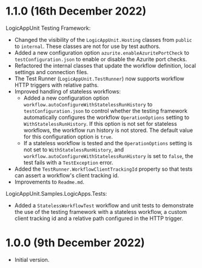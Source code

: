 # 1.1.0 (16th December 2022)

LogicAppUnit Testing Framework:

- Changed the visibility of the `LogicAppUnit.Hosting` classes from `public` to `internal`. These classes are not for use by test authors.
- Added a new configuration option `azurite.enableAzuritePortCheck` to `testConfiguration.json` to enable or disable the Azurite port checks.
- Refactored the internal classes that update the workflow definition, local settings and connection files.
- The Test Runner (`LogicAppUnit.TestRunner`) now supports workflow HTTP triggers with relative paths.
- Improved handling of stateless workflows:
  - Added a new configuration option `workflow.autoConfigureWithStatelessRunHistory` to `testConfiguration.json` to control whether the testing framework automatically configures the workflow `OperationOptions` setting to `WithStatelessRunHistory`. If this option is not set for stateless workflows, the workflow run history is not stored. The default value for this configuration option is `true`.
  - If a stateless workflow is tested and the `OperationOptions` setting is not set to `WithStatelessRunHistory`, and `workflow.autoConfigureWithStatelessRunHistory` is set to `false`, the test fails with a `TestException` error.
- Added the `TestRunner.WorkflowClientTrackingId` property so that tests can assert a workflow's client tracking id.
- Improvements to `Readme.md`.

LogicAppUnit.Samples.LogicApps.Tests:

- Added a `StatelessWorkflowTest` workflow and unit tests to demonstrate the use of the testing framework with a stateless workflow, a custom client tracking id and a relative path configured in the HTTP trigger.


# 1.0.0 (9th December 2022)

- Initial version.
